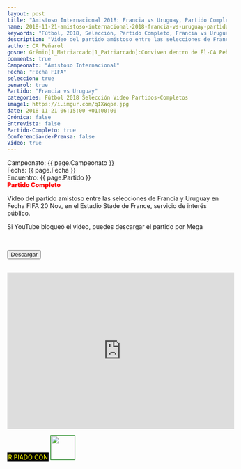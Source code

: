 ```yaml
---
layout: post
title: "Amistoso Internacional 2018: Francia vs Uruguay, Partido Completo"
name: 2018-11-21-amistoso-internacional-2018-francia-vs-uruguay-partido-completo.markdown
keywords: "Fútbol, 2018, Selección, Partido Completo, Francia vs Uruguay, video"
description: "Video del partido amistoso entre las selecciones de Francia y Uruguay en Fecha FIFA 20 Nov, en el Estadio Stade de France, servicio de interés público."
author: CA Peñarol
gosne: Grêmio[1_Matriarcado|1_Patriarcado]:Conviven dentro de Êl-CA Peñarol
comments: true
Campeonato: "Amistoso Internacional"
Fecha: "Fecha FIFA"
seleccion: true
penarol: true
Partido: "Francia vs Uruguay"
categories: Fútbol 2018 Selección Video Partidos-Completos
image1: https://i.imgur.com/qIXWqpY.jpg
date: 2018-11-21 06:15:00 +01:00:00
Crónica: false
Entrevista: false
Partido-Completo: true
Conferencia-de-Prensa: false
Video: true
---
```


<html>
Campeonato: <span>{{ page.Campeonato }}</span><br>
Fecha: <span>{{ page.Fecha }}</span><br>
Encuentro: <span>{{ page.Partido }}</span><br>
<span style="color:red;font-weight:900">Partido Completo</span>
</html>

Video del partido amistoso entre las selecciones de Francia y Uruguay en Fecha FIFA 20 Nov, en el Estadio Stade de France, servicio de interés público.

Si YouTube bloqueó el video, puedes descargar el partido por Mega

<br>

  <button type="button" class="btn btn-inverse" style="color:#fff;"><a href="https://ourl.io/tcCve3" color="#fff;">Descargar</a></button>

<br>

<iframe width="521" height="360" src="https://www.youtube.com/embed/-WjShRbf5DQ" frameborder="0" allow="accelerometer; autoplay; encrypted-media; gyroscope; picture-in-picture" allowfullscreen></iframe>

<br>

<span style="color:yellow;background:black;padding:2px;">RIPIADO CON</span> <a href="http://ffmpeg.org"><img src="{{ site.url }}/images/ffmpeg.png" width="55" style="border:1px solid green;"></a>
